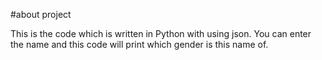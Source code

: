 #about project


This is the code which is written in Python with using json. You can enter the name and this code will print which gender is this name of.
